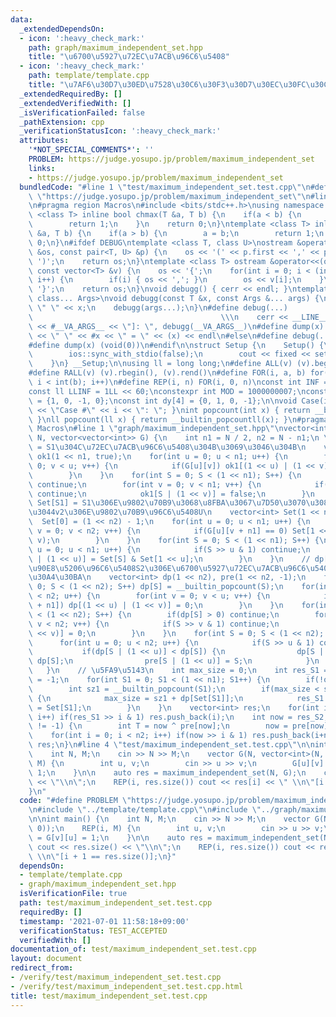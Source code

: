 ```yaml
---
data:
  _extendedDependsOn:
  - icon: ':heavy_check_mark:'
    path: graph/maximum_independent_set.hpp
    title: "\u6700\u5927\u72EC\u7ACB\u96C6\u5408"
  - icon: ':heavy_check_mark:'
    path: template/template.cpp
    title: "\u7AF6\u30D7\u30ED\u7528\u30C6\u30F3\u30D7\u30EC\u30FC\u30C8"
  _extendedRequiredBy: []
  _extendedVerifiedWith: []
  _isVerificationFailed: false
  _pathExtension: cpp
  _verificationStatusIcon: ':heavy_check_mark:'
  attributes:
    '*NOT_SPECIAL_COMMENTS*': ''
    PROBLEM: https://judge.yosupo.jp/problem/maximum_independent_set
    links:
    - https://judge.yosupo.jp/problem/maximum_independent_set
  bundledCode: "#line 1 \"test/maximum_independent_set.test.cpp\"\n#define PROBLEM\
    \ \"https://judge.yosupo.jp/problem/maximum_independent_set\"\n#line 1 \"template/template.cpp\"\
    \n#pragma region Macros\n#include <bits/stdc++.h>\nusing namespace std;\ntemplate\
    \ <class T> inline bool chmax(T &a, T b) {\n    if(a < b) {\n        a = b;\n\
    \        return 1;\n    }\n    return 0;\n}\ntemplate <class T> inline bool chmin(T\
    \ &a, T b) {\n    if(a > b) {\n        a = b;\n        return 1;\n    }\n    return\
    \ 0;\n}\n#ifdef DEBUG\ntemplate <class T, class U>\nostream &operator<<(ostream\
    \ &os, const pair<T, U> &p) {\n    os << '(' << p.first << ',' << p.second <<\
    \ ')';\n    return os;\n}\ntemplate <class T> ostream &operator<<(ostream &os,\
    \ const vector<T> &v) {\n    os << '{';\n    for(int i = 0; i < (int)v.size();\
    \ i++) {\n        if(i) { os << ','; }\n        os << v[i];\n    }\n    os <<\
    \ '}';\n    return os;\n}\nvoid debugg() { cerr << endl; }\ntemplate <class T,\
    \ class... Args>\nvoid debugg(const T &x, const Args &... args) {\n    cerr <<\
    \ \" \" << x;\n    debugg(args...);\n}\n#define debug(...)                   \
    \                                          \\\n    cerr << __LINE__ << \" [\"\
    \ << #__VA_ARGS__ << \"]: \", debugg(__VA_ARGS__)\n#define dump(x) cerr << __LINE__\
    \ << \" \" << #x << \" = \" << (x) << endl\n#else\n#define debug(...) (void(0))\n\
    #define dump(x) (void(0))\n#endif\n\nstruct Setup {\n    Setup() {\n        cin.tie(0);\n\
    \        ios::sync_with_stdio(false);\n        cout << fixed << setprecision(15);\n\
    \    }\n} __Setup;\n\nusing ll = long long;\n#define ALL(v) (v).begin(), (v).end()\n\
    #define RALL(v) (v).rbegin(), (v).rend()\n#define FOR(i, a, b) for(int i = (a);\
    \ i < int(b); i++)\n#define REP(i, n) FOR(i, 0, n)\nconst int INF = 1 << 30;\n\
    const ll LLINF = 1LL << 60;\nconstexpr int MOD = 1000000007;\nconst int dx[4]\
    \ = {1, 0, -1, 0};\nconst int dy[4] = {0, 1, 0, -1};\n\nvoid Case(int i) { cout\
    \ << \"Case #\" << i << \": \"; }\nint popcount(int x) { return __builtin_popcount(x);\
    \ }\nll popcount(ll x) { return __builtin_popcountll(x); }\n#pragma endregion\
    \ Macros\n#line 1 \"graph/maximum_independent_set.hpp\"\nvector<int> maximum_independent_set(int\
    \ N, vector<vector<int>> G) {\n    int n1 = N / 2, n2 = N - n1;\n \n    // ok1[S1]\
    \ = S1\u304C\u72EC\u7ACB\u96C6\u5408\u304B\u3069\u3046\u304B\n    vector<bool>\
    \ ok1(1 << n1, true);\n    for(int u = 0; u < n1; u++) {\n        for(int v =\
    \ 0; v < u; v++) {\n            if(G[u][v]) ok1[(1 << u) | (1 << v)] = false;\n\
    \        }\n    }\n    for(int S = 0; S < (1 << n1); S++) {\n        if(ok1[S])\
    \ continue;\n        for(int v = 0; v < n1; v++) {\n            if(S >> v & 1)\
    \ continue;\n            ok1[S | (1 << v)] = false;\n        }\n    }\n    //\
    \ Set[S1] = S1\u306E\u9802\u70B9\u3068\u8FBA\u3067\u7D50\u3070\u308C\u3066\u306A\
    \u3044v2\u306E\u9802\u70B9\u96C6\u5408U\n    vector<int> Set(1 << n1, 0);\n  \
    \  Set[0] = (1 << n2) - 1;\n    for(int u = 0; u < n1; u++) {\n        for(int\
    \ v = 0; v < n2; v++) {\n            if(G[u][v + n1] == 0) Set[1 << u] |= (1 <<\
    \ v);\n        }\n    }\n    for(int S = 0; S < (1 << n1); S++) {\n        for(int\
    \ u = 0; u < n1; u++) {\n            if(S >> u & 1) continue;\n            Set[S\
    \ | (1 << u)] = Set[S] & Set[1 << u];\n        }\n    }\n    // dp[S2] = V2\u306E\
    \u90E8\u5206\u96C6\u5408S2\u306E\u6700\u5927\u72EC\u7ACB\u96C6\u5408\u306E\u30B5\
    \u30A4\u30BA\n    vector<int> dp(1 << n2), pre(1 << n2, -1);\n    for(int S =\
    \ 0; S < (1 << n2); S++) dp[S] = __builtin_popcount(S);\n    for(int u = 0; u\
    \ < n2; u++) {\n        for(int v = 0; v < u; v++) {\n            if(G[u + n1][v\
    \ + n1]) dp[(1 << u) | (1 << v)] = 0;\n        }\n    }\n    for(int S = 1; S\
    \ < (1 << n2); S++) {\n        if(dp[S] > 0) continue;\n        for(int v = 0;\
    \ v < n2; v++) {\n            if(S >> v & 1) continue;\n            dp[S | (1\
    \ << v)] = 0;\n        }\n    }\n    for(int S = 0; S < (1 << n2); S++) {\n  \
    \      for(int u = 0; u < n2; u++) {\n            if(S >> u & 1) continue;\n \
    \           if(dp[S | (1 << u)] < dp[S]) {\n                dp[S | (1 << u)] =\
    \ dp[S];\n                pre[S | (1 << u)] = S;\n            }\n        }\n \
    \   }\n    // \u5FA9\u5143\n    int max_size = 0;\n    int res_S1 = -1, res_S2\
    \ = -1;\n    for(int S1 = 0; S1 < (1 << n1); S1++) {\n        if(!ok1[S1]) continue;\n\
    \        int sz1 = __builtin_popcount(S1);\n        if(max_size < sz1 + dp[Set[S1]])\
    \ {\n            max_size = sz1 + dp[Set[S1]];\n            res_S1 = S1, res_S2\
    \ = Set[S1];\n        }\n    }\n    vector<int> res;\n    for(int i = 0; i < n1;\
    \ i++) if(res_S1 >> i & 1) res.push_back(i);\n    int now = res_S2;\n    while(pre[now]\
    \ != -1) {\n        int T = now ^ pre[now];\n        now = pre[now];\n    }\n\
    \    for(int i = 0; i < n2; i++) if(now >> i & 1) res.push_back(i+n1);\n    return\
    \ res;\n}\n#line 4 \"test/maximum_independent_set.test.cpp\"\n\nint main() {\n\
    \    int N, M;\n    cin >> N >> M;\n    vector G(N, vector<int>(N, 0));\n    REP(i,\
    \ M) {\n        int u, v;\n        cin >> u >> v;\n        G[u][v] = G[v][u] =\
    \ 1;\n    }\n\n    auto res = maximum_independent_set(N, G);\n    cout << res.size()\
    \ << \"\\n\";\n    REP(i, res.size()) cout << res[i] << \" \\n\"[i + 1 == res.size()];\n\
    }\n"
  code: "#define PROBLEM \"https://judge.yosupo.jp/problem/maximum_independent_set\"\
    \n#include \"../template/template.cpp\"\n#include \"../graph/maximum_independent_set.hpp\"\
    \n\nint main() {\n    int N, M;\n    cin >> N >> M;\n    vector G(N, vector<int>(N,\
    \ 0));\n    REP(i, M) {\n        int u, v;\n        cin >> u >> v;\n        G[u][v]\
    \ = G[v][u] = 1;\n    }\n\n    auto res = maximum_independent_set(N, G);\n   \
    \ cout << res.size() << \"\\n\";\n    REP(i, res.size()) cout << res[i] << \"\
    \ \\n\"[i + 1 == res.size()];\n}"
  dependsOn:
  - template/template.cpp
  - graph/maximum_independent_set.hpp
  isVerificationFile: true
  path: test/maximum_independent_set.test.cpp
  requiredBy: []
  timestamp: '2021-07-01 11:58:18+09:00'
  verificationStatus: TEST_ACCEPTED
  verifiedWith: []
documentation_of: test/maximum_independent_set.test.cpp
layout: document
redirect_from:
- /verify/test/maximum_independent_set.test.cpp
- /verify/test/maximum_independent_set.test.cpp.html
title: test/maximum_independent_set.test.cpp
---
```

